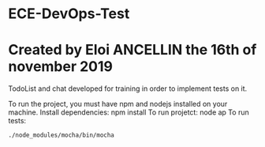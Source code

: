 # ECE-DevOps-Test
# Created by Eloi ANCELLIN the 16th of november 2019
TodoList and chat developed for training in order to implement tests on it.

To run the project, you must have npm and nodejs installed on your machine.
Install dependencies: npm install
To run projetct: node ap
To run tests: 
```console
./node_modules/mocha/bin/mocha
```
